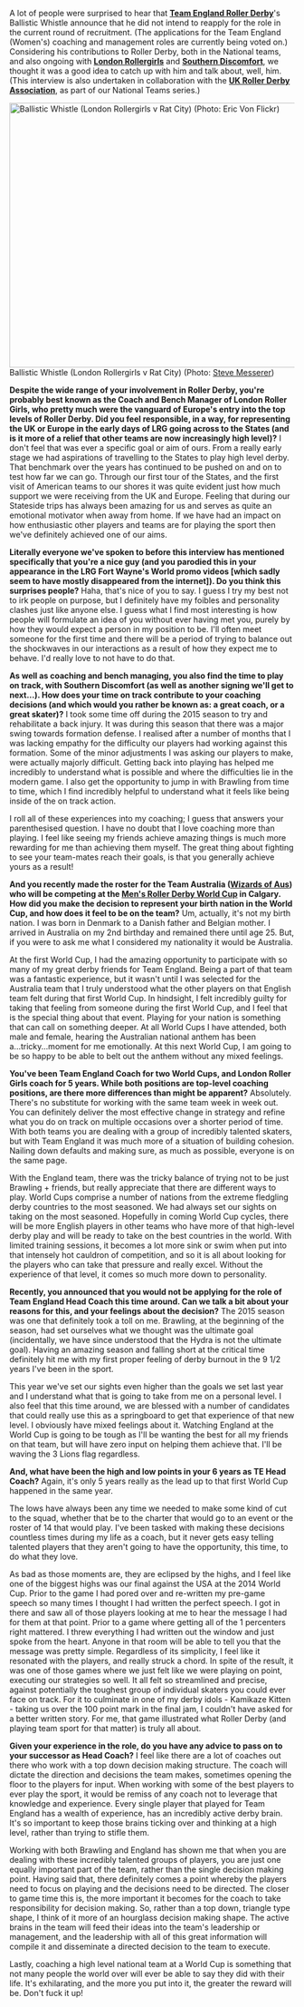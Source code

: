<html><body><p>A lot of people were surprised to hear that <strong><a href="https://www.facebook.com/teamenglandrollerderby/">Team England Roller Derby</a></strong>'s Ballistic Whistle announce that he did not intend to reapply for the role in the current round of recruitment. (The applications for the Team England (Women's) coaching and management roles are currently being voted on.) Considering his contributions to Roller Derby, both in the National teams, and also ongoing with <strong><a href="http://londonrollergirls.com/">London Rollergirls</a></strong> and <strong><a href="http://www.southerndiscomfort.co.uk/">Southern Discomfort</a></strong>, we thought it was a good idea to catch up with him and talk about, well, him.
(This interview is also undertaken in collaboration with the <strong><a href="http://ukrda.org.uk">UK Roller Derby Association</a></strong>, as part of our National Teams series.)

<a href="https://www.scottishrollerderbyblog.com/2016/05/10/an-interview-with-outgoing-team-england-coach-ballistic-whistle/9012365607_0dd177bdf1_k/#main" rel="attachment wp-att-7241"><img class="size-large wp-image-7241" src="https://www.scottishrollerderbyblog.com/2016/05/9012365607_0dd177bdf1_k.jpg?w=700" alt="Ballistic Whistle (London Rollergirls v Rat City) (Photo: Eric Von Flickr)" width="700" height="467"></a> Ballistic Whistle (London Rollergirls v Rat City) (Photo: <a href="https://www.flickr.com/photos/31756530@N08/9012365607">Steve Messerer</a>)

<strong>Despite the wide range of your involvement in Roller Derby, you're probably best known as the Coach and Bench Manager of London Roller Girls, who pretty much were the vanguard of Europe's entry into the top levels of Roller Derby. Did you feel responsible, in a way, for representing the UK or Europe in the early days of LRG going across to the States (and is it more of a relief that other teams are now increasingly high level)?</strong>
I don't feel that was ever a specific goal or aim of ours. From a really early stage we had aspirations of travelling to the States to play high level derby. That benchmark over the years has continued to be pushed on and on to test how far we can go. Through our first tour of the States, and the first visit of American teams to our shores it was quite evident just how much support we were receiving from the UK and Europe. Feeling that during our Stateside trips has always been amazing for us and serves as quite an emotional motivator when away from home. If we have had an impact on how enthusiastic other players and teams are for playing the sport then we've definitely achieved one of our aims.

<strong>Literally everyone we've spoken to before this interview has mentioned specifically that you're a nice guy (and you parodied this in your appearance in the LRG Fort Wayne's World promo videos [which sadly seem to have mostly disappeared from the internet]). Do you think this surprises people?</strong>
Haha, that's nice of you to say. I guess I try my best not to irk people on purpose, but I definitely have my foibles and personality clashes just like anyone else. I guess what I find most interesting is how people will formulate an idea of you without ever having met you, purely by how they would expect a person in my position to be. I'll often meet someone for the first time and there will be a period of trying to balance out the shockwaves in our interactions as a result of how they expect me to behave. I'd really love to not have to do that.

<strong>As well as coaching and bench managing, you also find the time to play on track, with Southern Discomfort (as well as another signing we'll get to next…). How does your time on track contribute to your coaching decisions (and which would you rather be known as: a great coach, or a great skater)?</strong>
I took some time off during the 2015 season to try and rehabilitate a back injury. It was during this season that there was a major swing towards formation defense. I realised after a number of months that I was lacking empathy for the difficulty our players had working against this formation. Some of the minor adjustments I was asking our players to make, were actually majorly difficult. Getting back into playing has helped me incredibly to understand what is possible and where the difficulties lie in the modern game. I also get the opportunity to jump in with Brawling from time to time, which I find incredibly helpful to understand what it feels like being inside of the on track action.

I roll all of these experiences into my coaching; I guess that answers your parenthesised question. I have no doubt that I love coaching more than playing. I feel like seeing my friends achieve amazing things is much more rewarding for me than achieving them myself. The great thing about fighting to see your team-mates reach their goals, is that you generally achieve yours as a result!

<strong>And you recently made the roster for the Team Australia (<a href="https://www.facebook.com/WizardsofAusDerby/">Wizards of Aus</a>) who will be competing at the <a href="http://mrdwc.com/">Men's Roller Derby World Cup</a> in Calgary. How did you make the decision to represent your birth nation in the World Cup, and how does it feel to be on the team?</strong>
Um, actually, it's not my birth nation. I was born in Denmark to a Danish father and Belgian mother. I arrived in Australia on my 2nd birthday and remained there until age 25. But, if you were to ask me what I considered my nationality it would be Australia.

At the first World Cup, I had the amazing opportunity to participate with so many of my great derby friends for Team England. Being a part of that team was a fantastic experience, but it wasn't until I was selected for the Australia team that I truly understood what the other players on that English team felt during that first World Cup. In hindsight, I felt incredibly guilty for taking that feeling from someone during the first World Cup, and I feel that is the special thing about that event. Playing for your nation is something that can call on something deeper. At all World Cups I have attended, both male and female, hearing the Australian national anthem has been a...tricky...moment for me emotionally. At this next World Cup, I am going to be so happy to be able to belt out the anthem without any mixed feelings.

<strong>You've been Team England Coach for two World Cups, and London Roller Girls coach for 5 years. While both positions are top-level coaching positions, are there more differences than might be apparent?</strong>
Absolutely. There's no substitute for working with the same team week in week out. You can definitely deliver the most effective change in strategy and refine what you do on track on multiple occasions over a shorter period of time. With both teams you are dealing with a group of incredibly talented skaters, but with Team England it was much more of a situation of building cohesion. Nailing down defaults and making sure, as much as possible, everyone is on the same page.

With the England team, there was the tricky balance of trying not to be just Brawling + friends, but really appreciate that there are different ways to play. World Cups comprise a number of nations from the extreme fledgling derby countries to the most seasoned. We had always set our sights on taking on the most seasoned. Hopefully in coming World Cup cycles, there will be more English players in other teams who have more of that high-level derby play and will be ready to take on the best countries in the world. With limited training sessions, it becomes a lot more sink or swim when put into that intensely hot cauldron of competition, and so it is all about looking for the players who can take that pressure and really excel. Without the experience of that level, it comes so much more down to personality.

<strong>Recently, you announced that you would not be applying for the role of Team England Head Coach this time around. Can we talk a bit about your reasons for this, and your feelings about the decision?</strong>
The 2015 season was one that definitely took a toll on me. Brawling, at the beginning of the season, had set ourselves what we thought was the ultimate goal (incidentally, we have since understood that the Hydra is not the ultimate goal). Having an amazing season and falling short at the critical time definitely hit me with my first proper feeling of derby burnout in the 9 1/2 years I've been in the sport.

This year we've set our sights even higher than the goals we set last year and I understand what that is going to take from me on a personal level. I also feel that this time around, we are blessed with a number of candidates that could really use this as a springboard to get that experience of that new level. I obviously have mixed feelings about it. Watching England at the World Cup is going to be tough as I'll be wanting the best for all my friends on that team, but will have zero input on helping them achieve that. I'll be waving the 3 Lions flag regardless.

<strong>And, what have been the high and low points in your 6 years as TE Head Coach?</strong>
Again, it's only 5 years really as the lead up to that first World Cup happened in the same year.

The lows have always been any time we needed to make some kind of cut to the squad, whether that be to the charter that would go to an event or the roster of 14 that would play. I've been tasked with making these decisions countless times during my life as a coach, but it never gets easy telling talented players that they aren't going to have the opportunity, this time, to do what they love.

As bad as those moments are, they are eclipsed by the highs, and I feel like one of the biggest highs was our final against the USA at the 2014 World Cup. Prior to the game I had pored over and re-written my pre-game speech so many times I thought I had written the perfect speech. I got in there and saw all of those players looking at me to hear the message I had for them at that point. Prior to a game where getting all of the 1 percenters right mattered. I threw everything I had written out the window and just spoke from the heart. Anyone in that room will be able to tell you that the message was pretty simple. Regardless of its simplicity, I feel like it resonated with the players, and really struck a chord. In spite of the result, it was one of those games where we just felt like we were playing on point, executing our strategies so well. It all felt so streamlined and precise, against potentially the toughest group of individual skaters you could ever face on track. For it to culminate in one of my derby idols - Kamikaze Kitten - taking us over the 100 point mark in the final jam, I couldn't have asked for a better written story. For me, that game illustrated what Roller Derby (and playing team sport for that matter) is truly all about.

<strong>Given your experience in the role, do you have any advice to pass on to your successor as Head Coach?</strong>
I feel like there are a lot of coaches out there who work with a top down decision making structure. The coach will dictate the direction and decisions the team makes, sometimes opening the floor to the players for input. When working with some of the best players to ever play the sport, it would be remiss of any coach not to leverage that knowledge and experience. Every single player that played for Team England has a wealth of experience, has an incredibly active derby brain. It's so important to keep those brains ticking over and thinking at a high level, rather than trying to stifle them.

Working with both Brawling and England has shown me that when you are dealing with these incredibly talented groups of players, you are just one equally important part of the team, rather than the single decision making point. Having said that, there definitely comes a point whereby the players need to focus on playing and the decisions need to be directed. The closer to game time this is, the more important it becomes for the coach to take responsibility for decision making. So, rather than a top down, triangle type shape, I think of it more of an hourglass decision making shape. The active brains in the team will feed their ideas into the team's leadership or management, and the leadership with all of this great information will compile it and disseminate a directed decision to the team to execute.

Lastly, coaching a high level national team at a World Cup is something that not many people the world over will ever be able to say they did with their life. It's exhilarating, and the more you put into it, the greater the reward will be. Don't fuck it up!</p></body></html>

